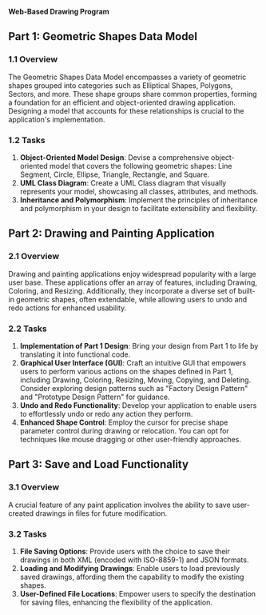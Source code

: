 **Web-Based Drawing Program**

## Part 1: Geometric Shapes Data Model
### 1.1 Overview
The Geometric Shapes Data Model encompasses a variety of geometric shapes grouped into categories such as Elliptical Shapes, Polygons, Sectors, and more. These shape groups share common properties, forming a foundation for an efficient and object-oriented drawing application. Designing a model that accounts for these relationships is crucial to the application's implementation.

### 1.2 Tasks
1. **Object-Oriented Model Design**: Devise a comprehensive object-oriented model that covers the following geometric shapes: Line Segment, Circle, Ellipse, Triangle, Rectangle, and Square.
2. **UML Class Diagram**: Create a UML Class diagram that visually represents your model, showcasing all classes, attributes, and methods.
3. **Inheritance and Polymorphism**: Implement the principles of inheritance and polymorphism in your design to facilitate extensibility and flexibility.

## Part 2: Drawing and Painting Application
### 2.1 Overview
Drawing and painting applications enjoy widespread popularity with a large user base. These applications offer an array of features, including Drawing, Coloring, and Resizing. Additionally, they incorporate a diverse set of built-in geometric shapes, often extendable, while allowing users to undo and redo actions for enhanced usability.

### 2.2 Tasks
1. **Implementation of Part 1 Design**: Bring your design from Part 1 to life by translating it into functional code.
2. **Graphical User Interface (GUI)**: Craft an intuitive GUI that empowers users to perform various actions on the shapes defined in Part 1, including Drawing, Coloring, Resizing, Moving, Copying, and Deleting. Consider exploring design patterns such as "Factory Design Pattern" and "Prototype Design Pattern" for guidance.
3. **Undo and Redo Functionality**: Develop your application to enable users to effortlessly undo or redo any action they perform.
4. **Enhanced Shape Control**: Employ the cursor for precise shape parameter control during drawing or relocation. You can opt for techniques like mouse dragging or other user-friendly approaches.

## Part 3: Save and Load Functionality
### 3.1 Overview
A crucial feature of any paint application involves the ability to save user-created drawings in files for future modification.

### 3.2 Tasks
1. **File Saving Options**: Provide users with the choice to save their drawings in both XML (encoded with ISO-8859-1) and JSON formats.
2. **Loading and Modifying Drawings**: Enable users to load previously saved drawings, affording them the capability to modify the existing shapes.
3. **User-Defined File Locations**: Empower users to specify the destination for saving files, enhancing the flexibility of the application.
